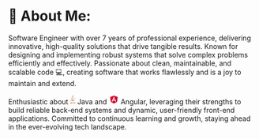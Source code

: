 # 💫 About Me:
Software Engineer with over 7 years of professional experience, delivering innovative, high-quality solutions that drive tangible results. Known for designing and implementing robust systems that solve complex problems efficiently and effectively. Passionate about clean, maintainable, and scalable code 💻, creating software that works flawlessly and is a joy to maintain and extend.

Enthusiastic about <img src="https://raw.githubusercontent.com/angelokezimana/angelokezimana/master/img/java.svg" alt="Java" height="20"> Java and <img src="https://raw.githubusercontent.com/angelokezimana/angelokezimana/master/img/angular.svg" alt="Angular" height="20"> Angular, leveraging their strengths to build reliable back-end systems and dynamic, user-friendly front-end applications. Committed to continuous learning and growth, staying ahead in the ever-evolving tech landscape.
